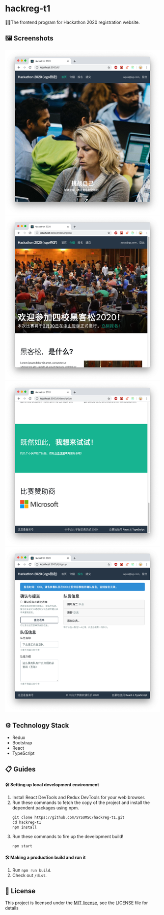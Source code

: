 # hackreg-t1
🤟🤩The frontend program for Hackathon 2020 registration website.

## 🖼 Screenshots

![pic1](https://raw.githubusercontent.com/SYSUMSC/hackreg-t1/master/img/1.png)
![pic2](https://raw.githubusercontent.com/SYSUMSC/hackreg-t1/master/img/2.png)
![pic3](https://raw.githubusercontent.com/SYSUMSC/hackreg-t1/master/img/3.png)
![pic4](https://raw.githubusercontent.com/SYSUMSC/hackreg-t1/master/img/4.png)

## ⚙️ Technology Stack
- Redux
- Bootstrap
- React
- TypeScript

## 📋 Guides

#### 🛠 Setting up local development environment
1. Install React DevTools and Redux DevTools for your web browser.
2. Run these commands to fetch the copy of the project and install the dependent packages using npm.
    ```
    git clone https://github.com/SYSUMSC/hackreg-t1.git
    cd hackreg-t1
    npm install
    ```
3. Run these commands to fire up the development build!
    ```
    npm start
    ```

#### 🛠 Making a production build and run it
1. Run `npm run build`.
2. Check out `/dist`.

## 🔏 License
This project is licensed under the [MIT license](https://opensource.org/licenses/mit-license.php), see the LICENSE file for details
